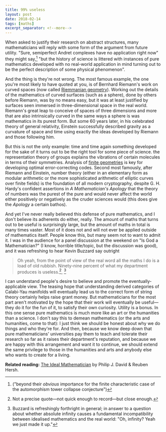 ```yaml
---
title: 99% useless
layout: post
date: 2018-02-14
tags: [maths]
excerpt_separator: <!--more-->
---
```


When asked to justify their research on abstract structures, many mathematicians will reply with some form of the argument from future utility. "Sure, semiperfect Andret complexes have no application right now" they might say,[^1] "but the history of science is littered with instances of pure mathematics developed with no real-world application in mind turning out to be the perfect description of some physical phenomenon".
<!--more-->

And the thing is they're not wrong. The most famous example, the one you're most likely to have quoted at you, is of Bernhard Riemann's work on curved spaces (now called [Riemmanian geometry](https://en.wikipedia.org/wiki/Riemannian_geometry)). Working out the details of the mathematics of curved surfaces (such as a sphere), done by others before Riemann, was by no means easy, but it was at least justified by surfaces seen immersed in three-dimensional space in the real world. Riemann's great leap to conceive of spaces of three dimensions and more that are also intrinsically curved in the same ways a sphere is was mathematics in its purest form. But some 60 years later, in his celebrated theory of general relativity, Einstein successfully described gravity as a curvature of space and time using exactly the ideas developed by Riemann and those following him.

But this is not the only example: time and time again something developed for the sake of it turns out to be the right tool for some piece of science. the representation theory of groups explains the vibrations of certain molecules in terms of their symmetries. Analysis of [finite geometries](http://www.ams.org/publicoutreach/feature-column/fcarc-finitegeometries) is key for developing optimal error-correcting codes. Second most famously, after Riemann and Einstein, number theory (either in an elementary form as modular arithmetic or the more sophisticated arithmetic of elliptic curves over finite fields) is the foundation of all modern cryptography, despite G. H. Hardy's confident assertions in *A Mathematician's Apology* that the theory of numbers was the purest of the pure and would never affect the world either positively or negatively as the cruder sciences would (this does give the *Apology* a certain bathos).

And yet I've never really believed this defense of pure mathematics, and I don't believe its adherents do either, really. The amount of maths that turns out to be useful is surprisingly large, but the amount of maths in total is many times vaster. Most of it does not and will not ever be applied outside of mathematics itself. People know this, but many seem not to want to admit it. I was in the audience for a panel discussion at the weekend on "Is God a Mathematician?" (I know, horrible title/topic, but the discussion was good), and it was refreshing to hear Kevin Buzzard say outright

>Oh yeah, from the point of view of the real word all the maths I do is a load of old rubbish. Ninety-nine percent of what my department produces is useless.[^2], [^3]

I can understand people's desire to believe and promote the eventually-applicable view. The teasing hope that understanding derived categories of Calabi-Yau manifolds will eventually lead us to the correct form of string theory certainly helps raise grant money. But mathematicians for the most part aren't motivated by the hope that their work will eventually be useful&mdash;they do it for the fun of it, to satisfy their own curiosity. Utility is a bonus. In this one sense pure mathematics is much more like an art or the humanities than a science. I don't say this to demean mathematics (or the arts and humanities, come to that): I just think we should be honest about why we do things and who they're for. And then, because we know deep down that pure mathematicians' universities pay them to teach and tolerate their research so far as it raises their department's reputation, and because we are happy with this arrangement and want it to continue, we should extend the same privilege to those in the humanities and arts and anybody else who wants to create for a living.

**Related reading:** <a href="/assets/files/ideal-mathematician.pdf" target="_blank" style="target-new: tab;">The Ideal Mathematician</a> by Philip J. David & Reuben Hersh.

[^1]:  ("beyond their *obvious* importance for the finite characteristic case of the automorphism tower collapse conjecture")

[^2]: Not a precise quote&mdash;not quick enough to record&mdash;but close enough.

[^3]: Buzzard is refreshingly forthright in general; in answer to a question about whether absolute infinity causes a fundamental incompatibility between idealised mathematics and the real world: "Oh, infinity? Yeah we just made it up."
